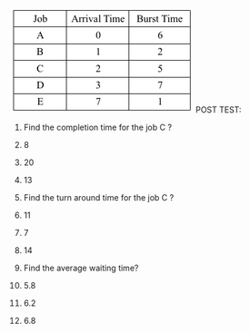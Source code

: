 ![posttest](images/fcfsque.png)
POST TEST:

1. Find the completion time for the job C ?

 1. 8
 2. 20
 3. 13
2. Find the turn around time for the job C ?

 1. 11
 2. 7
 3. 14
3. Find the average waiting time?

 1. 5.8
 2. 6.2
 3. 6.8
